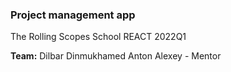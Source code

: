 ### Project management app

The Rolling Scopes School REACT 2022Q1

**Team:**
Dilbar
Dinmukhamed
Anton
Alexey - Mentor
